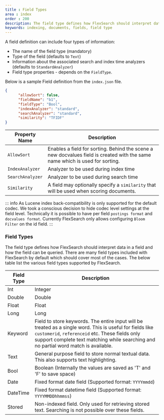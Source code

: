 ```yaml
---
title : Field Types
area : index
order : 200
description: The field type defines how FlexSearch should interpret data in a field and how the field can be queried. There are many field types included with FlexSearch by default, and they can also be defined locally.
keywords: indexing, documents, fields, field type
---
```


A field definition can include four types of information:
- The name of the field type (mandatory)
- Type of the field (defaults to `Text`)
- Information about the associated search and index time analyzers (defaults to `StandardAnalyzer`)
- Field type properties - depends on the `FieldType`.

Below is a sample Field definition from the `index.json` file.

```json
{
      "allowSort": false,
      "fieldName": "b1",
      "fieldType": "Bool",
      "indexAnalyzer": "standard",
      "searchAnalyzer": "standard",
      "similarity": "TFIDF"
}
```

Property Name | Description
--|--
`AllowSort` | Enables a field for sorting. Behind the scene a new docvalues field is created with the same name which is used for sorting.
`IndexAnalyzer` | Analyzer to be used during index time
`SearchAnalyzer` | Analyzer to be used during search time
`Similarity` | A field may optionally specify a `similarity` that will be used when scoring documents.


::: info
As Lucene index back-compatibility is only supported for the default codec. We took a conscious decision to hide codec level settings at the field level. Technically it is possible to have per field `postings format` and `docvalues format`. Currently FlexSearch only allows configuring `Bloom Filter` on the id field.
::: 


### Field Types
The field type defines how FlexSearch should interpret data in a field and how the field can be queried. There are many field types included with FlexSearch by default which should cover most of the cases.
The below table list the various field types supported by FlexSearch.

Field Type |Description
--|--
Int |Integer
Double |Double
Float | Float
Long | Long
Keyword |Field to store keywords. The entire input will be treated as a single word. This is useful for fields like `customerid`, `referenceid` etc. These fields only support complete text matching while searching and no partial word match is available.
Text |General purpose field to store normal textual data. This also supports text highlighting.
Bool |Boolean (Internally the values are saved as 'T' and 'F' to save space)
Date |Fixed format date field (Supported format: `YYYYmmdd`)
DateTime |Fixed format datetime field (Supported format: `YYYYMMDDhhmmss`)
Stored |Non-indexed field. Only used for retrieving stored text. Searching is not possible over these fields.